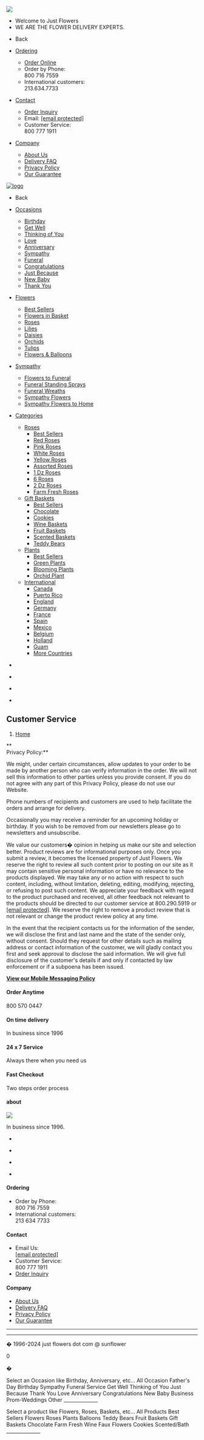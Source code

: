 ![](//bat.bing.com/action/0?ti=5220626&Ver=2)  

* Welcome to Just Flowers
* WE ARE THE FLOWER DELIVERY EXPERTS.

[](javascript:void(0))

[](javascript:void(0))

* Back
    
* [Ordering](javascript:void(0))
    * [Order Online](https://www.justflowers.com/flowers.asp)
    * Order by Phone:  
        800 716 7559
    * International customers:  
        213.634.7733
* [Contact](javascript:void(0))
    * [Order Inquiry](https://www.justflowers.com/inquiry.asp)
    * Email: [\[email protected\]](https://www.justflowers.com/cdn-cgi/l/email-protection)
    * Customer Service:  
        800 777 1911
* [Company](javascript:void(0))
    * [About Us](https://www.justflowers.com/cs_aboutus.asp)
    * [Delivery FAQ](https://www.justflowers.com/cs_deliveryinfo.asp)
    * [Privacy Policy](https://www.justflowers.com/cs_privacy.asp)
    * [Our Guarantee](https://www.justflowers.com/cs_guarantee.asp)

[![logo](https://cdn.src2.net/cdn/assets/images/logo-justflowers.gif)](https://www.justflowers.com/home.asp)

[](javascript:void(0))

* Back
    
* [Occasions](javascript:void(0))
    * [Birthday](https://www.justflowers.com/birthday-flowers.asp)
    * [Get Well](https://www.justflowers.com/get-well-flowers.asp)
    * [Thinking of You](https://www.justflowers.com/list.asp?occ_id=22&cat_id=11)
    * [Love](https://www.justflowers.com/love.asp)
    * [Anniversary](https://www.justflowers.com/anniversary.asp)
    * [Sympathy](https://www.justflowers.com/sympathy-flowers.asp)
    * [Funeral](https://www.justflowers.com/funeral-flowers.asp)
    * [Congratulations](https://www.justflowers.com/congratulations.asp)
    * [Just Because](https://www.justflowers.com/just-because.asp)
    * [New Baby](https://www.justflowers.com/list.asp?kwd=baby)
    * [Thank You](https://www.justflowers.com/thankyou.asp)
* [Flowers](javascript:void(0))
    * [Best Sellers](https://www.justflowers.com/flowers.asp)
    * [Flowers in Basket](https://www.justflowers.com/flowers.asp?kwd=basket)
    * [Roses](https://www.justflowers.com/roses.asp)
    * [Lilies](https://www.justflowers.com/flowers.asp?kwd=lily)
    * [Daisies](https://www.justflowers.com/flowers.asp?kwd=daisy)
    * [Orchids](https://www.justflowers.com/flowers.asp?kwd=orchid)
    * [Tulips](https://www.justflowers.com/tulips.asp)
    * [Flowers & Balloons](https://www.justflowers.com/flowers.asp?kwd=balloon)
* [Sympathy](javascript:void(0))
    * [Flowers to Funeral](https://www.justflowers.com/funeral-flowers.asp)
    * [Funeral Standing Sprays](https://www.justflowers.com/funeral.asp?kwd=easel)
    * [Funeral Wreaths](https://www.justflowers.com/funeral.asp?kwd=wreath)
    * [Sympathy Flowers](https://www.justflowers.com/sympathy-flowers.asp)
    * [Sympathy Flowers to Home](https://www.justflowers.com/sympathy-flowers.asp)
* [Categories](javascript:void(0))
    * [Roses](javascript:void(0))
        * [Best Sellers](https://www.justflowers.com/roses.asp)
        * [Red Roses](https://www.justflowers.com/roses.asp?kwd=red)
        * [Pink Roses](https://www.justflowers.com/roses.asp?kwd=pink)
        * [White Roses](https://www.justflowers.com/roses.asp?kwd=white)
        * [Yellow Roses](https://www.justflowers.com/roses.asp?kwd=yellow)
        * [Assorted Roses](https://www.justflowers.com/roses.asp?kwd=assorted)
        * [1 Dz Roses](https://www.justflowers.com/roses.asp?kwd=12)
        * [6 Roses](https://www.justflowers.com/roses.asp?kwd=6)
        * [2 Dz Roses](https://www.justflowers.com/roses.asp?kwd=2+dozen)
        * [Farm Fresh Roses](https://www.justflowers.com/farm_fresh/list.asp)
    * [Gift Baskets](javascript:void(0))
        * [Best Sellers](https://www.justflowers.com/gift-baskets.asp)
        * [Chocolate](https://www.justflowers.com/chocolate.asp)
        * [Cookies](https://www.justflowers.com/cookie-gift-baskets.asp)
        * [Wine Baskets](https://www.justflowers.com/wine-gift-baskets.asp)
        * [Fruit Baskets](https://www.justflowers.com/fruit.asp)
        * [Scented Baskets](https://www.justflowers.com/bath.asp)
        * [Teddy Bears](https://www.justflowers.com/teddy-bears.asp)
    * [Plants](javascript:void(0))
        * [Best Sellers](https://www.justflowers.com/plants.asp)
        * [Green Plants](https://www.justflowers.com/plants.asp?kwd=green)
        * [Blooming Plants](https://www.justflowers.com/plants.asp?kwd=bloom)
        * [Orchid Plant](https://www.justflowers.com/plants.asp?kwd=orchid)
    * [International](https://www.justflowers.com/international.asp)
        * [Canada](https://www.justflowers.com/international-flowers.asp?setcountry=Canada)
        * [Puerto Rico](https://www.justflowers.com/flowers.asp?state=USA:PR)
        * [England](https://www.justflowers.com/international-flowers.asp?setcountry=England)
        * [Germany](https://www.justflowers.com/international-flowers.asp?setcountry=Germany)
        * [France](https://www.justflowers.com/international-flowers.asp?setcountry=France)
        * [Spain](https://www.justflowers.com/international-flowers.asp?setcountry=Spain)
        * [Mexico](https://www.justflowers.com/international-flowers.asp?setcountry=Mexico)
        * [Belgium](https://www.justflowers.com/international-flowers.asp?setcountry=Belgium)
        * [Holland](https://www.justflowers.com/international-flowers.asp?setcountry=Holland)
        * [Guam](https://www.justflowers.com/flowers.asp?state=USA:GU)
        * [More Countries](https://www.justflowers.com/international.asp)

* [](javascript:void(0))
* [](https://www.justflowers.com/account.asp)
* [](https://www.justflowers.com/customerservice.asp)
* [](https://www.justflowers.com/cart.asp)

Customer Service
----------------

1. [Home](https://www.justflowers.com/home.asp)

**  
Privacy Policy:**  
  
We might, under certain circumstances, allow updates to your order to be made by another person who can verify information in the order. We will not sell this information to other parties unless you provide consent. If you do not agree with any part of this Privacy Policy, please do not use our Website.  
  
Phone numbers of recipients and customers are used to help facilitate the orders and arrange for delivery.  
  
Occasionally you may receive a reminder for an upcoming holiday or birthday. If you wish to be removed from our newsletters please go to newsletters and unsubscribe.  
  

We value our customers� opinion in helping us make our site and selection better. Product reviews are for informational purposes only. Once you submit a review, it becomes the licensed property of Just Flowers. We reserve the right to review all such content prior to posting on our site as it may contain sensitive personal information or have no relevance to the products displayed. We may take any or no action with respect to such content, including, without limitation, deleting, editing, modifying, rejecting, or refusing to post such content. We appreciate your feedback with regard to the product purchased and received, all other feedback not relevant to the products should be directed to our customer service at 800.290.5919 or [\[email protected\]](https://www.justflowers.com/cdn-cgi/l/email-protection). We reserve the right to remove a product review that is not relevant or change the product review policy at any time.

In the event that the recipient contacts us for the information of the sender, we will disclose the first and last name and the state of the sender only, without consent. Should they request for other details such as mailing address or contact information of the customer, we will gladly contact you first and seek approval to disclose the said information. We will give full disclosure of the customer's details if and only if contacted by law enforcement or if a subpoena has been issued.

**[View our Mobile Messaging Policy](https://www.justflowers.com/cs_Messaging.asp)**

#### Order Anytime

800 570 0447

#### On time delivery

In business since 1996

#### 24 x 7 Service

Always there when you need us

#### Fast Checkout

Two steps order process

#### about

![](https://cdn.src2.net/cdn/assets/images/logo-justflowers.gif)

In business since 1996.

* [](javascript:void(0))
* [](javascript:void(0))

* [](javascript:void(0))
* [](javascript:void(0))

#### Ordering

* Order by Phone:  
    800 716 7559
* International customers:  
    213 634 7733

#### Contact

* Email Us:  
    [\[email protected\]](https://www.justflowers.com/cdn-cgi/l/email-protection)
* Customer Service:  
    800 777 1911
* [Order Inquiry](https://www.justflowers.com/inquiry.asp)

#### Company

* [About Us](https://www.justflowers.com/cs_aboutus.asp)
* [Delivery FAQ](https://www.justflowers.com/cs_deliveryinfo.asp)
* [Privacy Policy](https://www.justflowers.com/cs_privacy.asp)
* [Our Guarantee](https://www.justflowers.com/cs_guarantee.asp)

* * *

* * *

� 1996-2024 just flowers dot com @ sunflower

0

�

Select an Occasion like Birthday, Anniversary, etc... All Occasion Father's Day Birthday Sympathy Funeral Service Get Well Thinking of You Just Because Thank You Love Anniversary Congratulations New Baby Business Prom-Weddings Other \_\_\_\_\_\_\_\_\_\_\_\_\_\_

Select a product like Flowers, Roses, Baskets, etc... All Products Best Sellers Flowers Roses Plants Balloons Teddy Bears Fruit Baskets Gift Baskets Chocolate Farm Fresh Wine Faux Flowers Cookies Scented/Bath \_\_\_\_\_\_\_\_\_\_\_\_\_\_